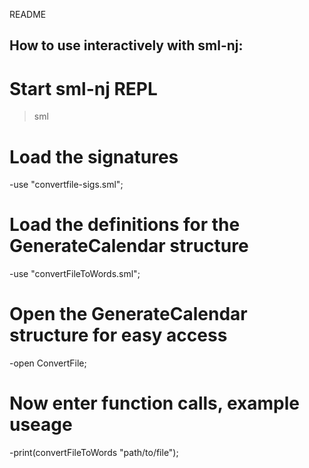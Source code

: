 README
## How to use interactively with sml-nj:
# Start sml-nj REPL
>sml
# Load the signatures
-use "convertfile-sigs.sml";
# Load the definitions for the GenerateCalendar structure
-use "convertFileToWords.sml";
# Open the GenerateCalendar structure for easy access
-open ConvertFile;
# Now enter function calls, example useage
-print(convertFileToWords "path/to/file");
